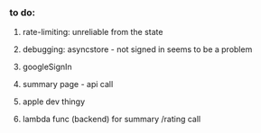 ### to do:
1. rate-limiting: unreliable from the state 
2. debugging: asyncstore - not signed in seems to be a problem

2. googleSignIn
3. summary page - api call 

4. apple dev thingy
5. lambda func (backend) for summary /rating call 

